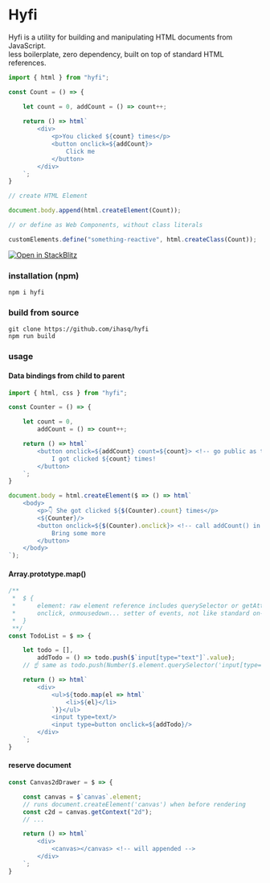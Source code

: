 # Hyfi
Hyfi is a utility for building and manipulating HTML documents from JavaScript.\
less boilerplate, zero dependency, built on top of standard HTML references.

```javascript
import { html } from "hyfi";

const Count = () => {

    let count = 0, addCount = () => count++;
    
    return () => html`
        <div>
            <p>You clicked ${count} times</p>
            <button onclick=${addCount}>
                Click me
            </button>
        </div>
    `;
}

// create HTML Element

document.body.append(html.createElement(Count));

// or define as Web Components, without class literals

customElements.define("something-reactive", html.createClass(Count));
```

[![Open in StackBlitz](https://developer.stackblitz.com/img/open_in_stackblitz.svg)](https://stackblitz.com/edit/js-qfh42g?file=index.js)

### installation (npm)
```
npm i hyfi
```

### build from source
```
git clone https://github.com/ihasq/hyfi
npm run build
```

### usage
#### Data bindings from child to parent
```javascript
import { html, css } from "hyfi";

const Counter = () => {

    let count = 0,
        addCount = () => count++;

    return () => html`
        <button onclick=${addCount} count=${count}> <!-- go public as top-level attributes -->
            I got clicked ${count} times!
        </button>
    `;
}

document.body = html.createElement($ => () => html`
    <body>
        <p>👇 She got clicked ${$(Counter).count} times</p>
        <${Counter}/>
        <button onclick=${$(Counter).onclick}> <!-- call addCount() in Counter -->
            Bring some more
        </button>
    </body>
`);
```
#### Array.prototype.map()
```javascript
/**
 *  $ {
 *      element: raw element reference includes querySelector or getAttribute
 *      onclick, onmousedown... setter of events, not like standard on-action event listener
 *  }
 **/
const TodoList = $ => {

    let todo = [],
        addTodo = () => todo.push($`input[type="text"]`.value);
    // ☝ same as todo.push(Number($.element.querySelector('input[type=text]').getAttribute('value'))) 🥵🥵🥵

    return () => html`
        <div>
            <ul>${todo.map(el => html`
                <li>${el}</li>
            `)}</ul>
            <input type=text/>
            <input type=button onclick=${addTodo}/>
        </div>
    `;
}
```
#### reserve document
```javascript
const Canvas2dDrawer = $ => {

    const canvas = $`canvas`.element;
    // runs document.createElement('canvas') when before rendering
    const c2d = canvas.getContext("2d");
    // ...

    return () => html`
        <div>
            <canvas></canvas> <!-- will appended -->
        </div>
    `;
}
```
